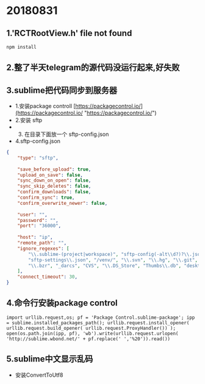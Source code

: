 # 20180831

## 1.'RCTRootView.h' file not found

```javascript
npm install
```

## 2.整了半天telegram的源代码没运行起来,好失败

## 3.sublime把代码同步到服务器

* 1.安装package controll
[https://packagecontrol.io/](https://packagecontrol.io/ "https://packagecontrol.io/")
* 2.安装 sftp
* 3. 在目录下面放一个 sftp-config.json
* 4.sftp-config.json
```json
{
    "type": "sftp",
		
    "save_before_upload": true,
    "upload_on_save": false,
    "sync_down_on_open": false,
    "sync_skip_deletes": false,
    "confirm_downloads": false,
    "confirm_sync": true,
    "confirm_overwrite_newer": false,
    
    "user": "",
    "password": "",
    "port": "36000",
    
    "host": "ip",
    "remote_path": "",
    "ignore_regexes": [
        "\\.sublime-(project|workspace)", "sftp-config(-alt\\d?)?\\.json",
        "sftp-settings\\.json", "/venv/", "\\.svn", "\\.hg", "\\.git",
        "\\.bzr", "_darcs", "CVS", "\\.DS_Store", "Thumbs\\.db", "desktop\\.ini"
    ],
    "connect_timeout": 30,
}
```

## 4.命令行安装package control
```
import urllib.request,os; pf = 'Package Control.sublime-package'; ipp = sublime.installed_packages_path(); urllib.request.install_opener( urllib.request.build_opener( urllib.request.ProxyHandler()) ); open(os.path.join(ipp, pf), 'wb').write(urllib.request.urlopen( 'http://sublime.wbond.net/' + pf.replace(' ','%20')).read())
```

## 5.sublime中文显示乱码
* 安装ConvertToUtf8




